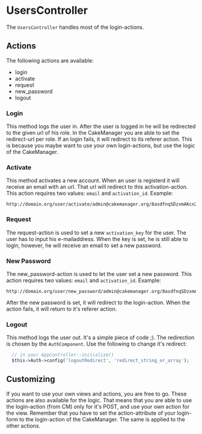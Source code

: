 UsersController
===============

The `UsersController` handles most of the login-actions. 


Actions
-------

The following actions are available:

- login
- activate
- request
- new_password
- logout

### Login

This method logs the user in. After the user is logged in he will be redirected to the given url of his role. 
In the CakeManager you are able to set the redirect-url per role.
If an login fails, it will redirect to its referer action. 
This is because you maybe want to use your own login-actions, but use the logic of the CakeManager.

### Activate

This method activates a new account. When an user is registerd it will receive an email with an url. 
That url will redirect to this activation-action. This action requires two values: `email` and `activation_id`. Example:

```
http://domain.org/user/activate/admin@cakemanager.org/8asdfnqSDzxmAKcn237KJHf
```

### Request

The request-action is used to set a new `activation_key` for the user. The user has to input his e-mailaddress.
When the key is set, he is still able to login, however, he will receive an email to set a new password.

### New Password

The new_password-action is used to let the user set a new password. 
This action requires two values: `email` and `activation_id`. Example: 

```
http://domain.org/user/new_password/admin@cakemanager.org/8asdfnqSDzxmAKcn237KJHf
```

After the new password is set, it will redirect to the login-action. When the action fails, it will return to it's referer action.

### Logout

This method logs the user out. It's a simple piece of code ;). The redirection is chosen by the `AuthComponent`.
Use the following to change it's redirect:

```php
  // in your AppController::initialize()
  $this->Auth->config('logoutRedirect', 'redirect_string_or_array');
```

Customizing
-----------

If you want to use your own views and actions, you are free to go. These actions are also available for the logic. 
That means that you are able to use the login-action (from CM) only for it's POST, and use your own action for the view.
Remember that you have to set the action-attribute of your login-form to the login-action of the CakeManager.
The same is applied to the other actions.


